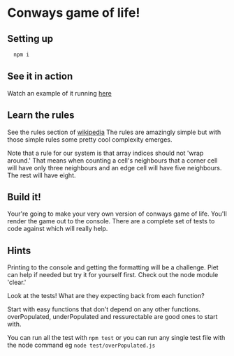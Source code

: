 # Conways game of life!

## Setting up
```bash
  npm i
```
## See it in action
Watch an example of it running [here](http://pmav.eu/stuff/javascript-game-of-life-v3.1.1/)

## Learn the rules
See the rules section of [wikipedia](https://en.wikipedia.org/wiki/Conway%27s_Game_of_Life)
The rules are amazingly simple but with those simple rules some pretty cool complexity emerges.

Note that a rule for our system is that array indices should not 'wrap around.' That means when counting a cell's neighbours that a corner cell will have only three neighbours and an edge cell will have five neighbours. The rest will have eight.

## Build it!
Your're going to make your very own version of conways game of life. You'll render the game out to the console. 
There are a complete set of tests to code against which will really help. 

## Hints
Printing to the console and getting the formatting will be a challenge. Piet can help if needed but try it for yourself first. Check out the node module 'clear.' 

Look at the tests! What are they expecting back from each function?

Start with easy functions that don't depend on any other functions. overPopulated, underPopulated and ressurectable are good ones to start with.

You can run all the test with ```npm test``` or you can run any single test file with the node command eg ```node test/overPopulated.js```
